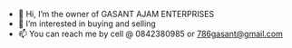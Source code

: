 - 👋 Hi, I’m the owner of GASANT AJAM ENTERPRISES
- 👀 I’m interested in buying and selling
- 📫 You can reach me by cell @ 0842380985 or 786gasant@gmail.com
